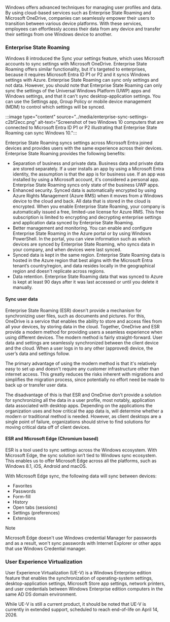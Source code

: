 

Windows offers advanced techniques for managing user profiles and data. By using cloud-based services such as Enterprise State Roaming and Microsoft OneDrive, companies can seamlessly empower their users to transition between various device platforms. With these services, employees can effortlessly access their data from any device and transfer their settings from one Windows device to another.

### Enterprise State Roaming

Windows 8 introduced the Sync your settings feature, which uses Microsoft accounts to sync settings with Microsoft OneDrive. Enterprise State Roaming offers similar functionality, but it's targeted to enterprises, because it requires Microsoft Entra ID P1 or P2 and it syncs Windows settings with Azure. Enterprise State Roaming can sync only settings and not data. However, you should note that Enterprise State Roaming can only sync the settings of the Universal Windows Platform (UWP) apps and Windows settings, and that it can't sync desktop-application settings. You can use the Settings app, Group Policy or mobile device management (MDM) to control which settings will be synced.

:::image type="content" source="../media/enterprise-sync-settings-c2bf2ecc.png" alt-text="Screenshot of two Windows 10 computers that are connected to Microsoft Entra ID P1 or P2 illustrating that Enterprise State Roaming can sync Windows 10.":::


Enterprise State Roaming syncs settings across Microsoft Entra joined devices and provides users with the same experience across their devices. Enterprise State Roaming provides the following benefits:

 -  Separation of business and private data. Business data and private data are stored separately. If a user installs an app by using a Microsoft Entra identity, the assumption is that the app is for business use. If an app was installed by using a Microsoft account, it's considered a personal app. Enterprise State Roaming syncs only state of the business UWP apps.
 -  Enhanced security. Synced data is automatically encrypted by using Azure Rights Management (Azure RMS) when it moves from a Windows device to the cloud and back. All data that is stored in the cloud is encrypted. When you enable Enterprise State Roaming, your company is automatically issued a free, limited-use license for Azure RMS. This free subscription is limited to encrypting and decrypting enterprise settings and application data synced by Enterprise State Roaming.
 -  Better management and monitoring. You can enable and configure Enterprise State Roaming in the Azure portal or by using Windows PowerShell. In the portal, you can view information such as which devices are synced by Enterprise State Roaming, who syncs data in your company, and when devices were last synced.
 -  Synced data is kept in the same region. Enterprise State Roaming data is hosted in the Azure region that best aligns with the Microsoft Entra tenant’s country/region, and data resides locally in the geographical region and doesn't replicate across regions.
 -  Data retention. Enterprise State Roaming data that was synced to Azure is kept at least 90 days after it was last accessed or until you delete it manually.

#### Sync user data

Enterprise State Roaming (ESR) doesn't provide a mechanism for synchronizing user files, such as documents and pictures. For this, OneDrive is a service that enables the ability to store and access files from all your devices, by storing data in the cloud. Together, OneDrive and ESR provide a modern method for providing users a seamless experience when using different devices. The modern method is fairly straight-forward. User data and settings are seamlessly synchronized between the client device and the cloud. When a user logs in to any other (approved) device, the user’s data and settings follow.

The primary advantage of using the modern method is that it's relatively easy to set up and doesn't require any customer infrastructure other than internet access. This greatly reduces the risks inherent with migrations and simplifies the migration process, since potentially no effort need be made to back up or transfer user data.

The disadvantage of this is that ESR and OneDrive don't provide a solution for synchronizing all the data in a user profile, most notably, application data associated with desktop apps. Depending on the applications the organization uses and how critical the app data is, will determine whether a modern or traditional method is needed. However, as client desktops are a single point of failure, organizations should strive to find solutions for moving critical data off of client devices.

#### ESR and Microsoft Edge (Chromium based)

ESR is a tool used to sync settings across the Windows ecosystem. With Microsoft Edge, the sync solution isn’t tied to Windows sync ecosystem. This enables us to offer Microsoft Edge across all the platforms, such as Windows 8.1, iOS, Android and macOS.

With Microsoft Edge sync, the following data will sync between devices:

 -  Favorites
 -  Passwords
 -  Form-fill
 -  History
 -  Open tabs (sessions)
 -  Settings (preferences)
 -  Extensions

> [!NOTE]
> Microsoft Edge doesn't use Windows credential Manager for passwords and as a result, won't sync passwords with Internet Explorer or other apps that use Windows Credential manager.

### User Experience Virtualization

User Experience Virtualization (UE-V) is a Windows Enterprise edition feature that enables the synchronization of operating-system settings, desktop-application settings, Microsoft Store app settings, network printers, and user credentials between Windows Enterprise edition computers in the same AD DS domain environment.

While UE-V is still a current product, it should be noted that UE-V is currently in extended support, scheduled to reach end-of-life on April 14, 2026.
